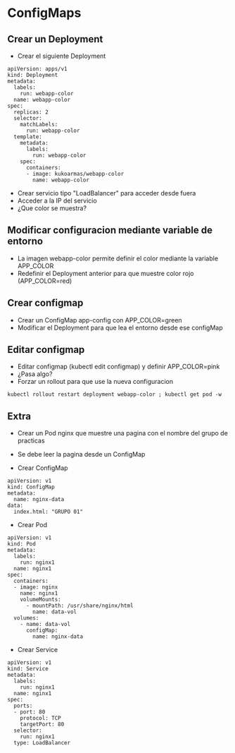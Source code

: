 # ConfigMaps

## Crear un Deployment

  * Crear el siguiente Deployment

```
apiVersion: apps/v1
kind: Deployment
metadata:
  labels:
    run: webapp-color
  name: webapp-color
spec:
  replicas: 2
  selector:
    matchLabels:
      run: webapp-color
  template:
    metadata:
      labels:
        run: webapp-color
    spec:
      containers:
      - image: kukoarmas/webapp-color
        name: webapp-color
```

  * Crear servicio tipo "LoadBalancer" para acceder desde fuera
  * Acceder a la IP del servicio
  * ¿Que color se muestra?

## Modificar configuracion mediante variable de entorno

  * La imagen webapp-color permite definir el color mediante la variable APP_COLOR
  * Redefinir el Deployment anterior para que muestre color rojo (APP_COLOR=red)

## Crear configmap

  * Crear un ConfigMap app-config con APP_COLOR=green
  * Modificar el Deployment para que lea el entorno desde ese configMap

## Editar configmap

  * Editar configmap (kubectl edit configmap) y definir APP_COLOR=pink
  * ¿Pasa algo?
  * Forzar un rollout para que use la nueva configuracion

```
kubectl rollout restart deployment webapp-color ; kubectl get pod -w
``` 

## Extra

  * Crear un Pod nginx que muestre una pagina con el nombre del grupo de practicas
  * Se debe leer la pagina desde un ConfigMap

  * Crear ConfigMap

```
apiVersion: v1
kind: ConfigMap
metadata:
  name: nginx-data
data:
  index.html: "GRUPO 01"
```

  * Crear Pod

```
apiVersion: v1
kind: Pod
metadata:
  labels:
    run: nginx1
  name: nginx1
spec:
  containers:
  - image: nginx
    name: nginx1
    volumeMounts:
      - mountPath: /usr/share/nginx/html
        name: data-vol
  volumes:
    - name: data-vol
      configMap: 
        name: nginx-data
```

  * Crear Service

```
apiVersion: v1
kind: Service
metadata:
  labels:
    run: nginx1
  name: nginx1
spec:
  ports:
  - port: 80
    protocol: TCP
    targetPort: 80
  selector:
    run: nginx1
  type: LoadBalancer
```

